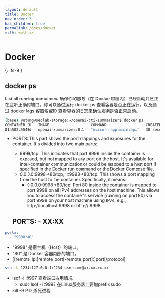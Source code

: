 ```yaml
---
layout: default
title: Docker
nav_order: 3
has_children: true
permalink: /docs/docker
math: mathjax
---
```


# Docker
{: .fs-9 }

<!-- To make it as easy as possible to write documentation in plain Markdown, most UI components are styled using default Markdown elements with few additional CSS classes needed.
{: .fs-6 .fw-300 } -->

##  docker ps
List all running containers.
确保你的服务（在 Docker 容器内）已经启动并且正在监听正确的端口。你可以通过运行 docker ps 查看容器是否正在运行，以及通过 docker logs 容器名或ID 查看容器的日志来确认服务是否正常启动。
```bash
(base) yutong@seclab-storage:~/openai-cti-summarizer$ docker ps
CONTAINER ID   IMAGE                   COMMAND                  CREATED          STATUS          PORTS                                             NAMES
81a502c5549d   openai-summarizer:0.1   "uvicorn app.main:ap…"   30 seconds ago   Up 30 seconds   9999/tcp, 0.0.0.0:9998->80/tcp, :::9998->80/tcp   openai-cti-summarizer-openai-summarizer-1
```
* PORTS: This part shows the port mappings and exposures for the container. It's divided into two main parts:
  * 9999/tcp: This indicates that port 9999 inside the container is exposed, but not mapped to any port on the host. It's available for inter-container communication or could be mapped to a host port if specified in the Docker run command or the Docker Compose file.
  * 0.0.0.0:9998->80/tcp, :::9998->80/tcp: This shows a port mapping from the host to the container. Specifically, it means:
    * 0.0.0.0:9998->80/tcp: Port 80 inside the container is mapped to port 9998 on all IPv4 addresses on the host machine. This allows you to access the container's service (running on port 80) via port 9998 on your host machine using IPv4, e.g., http://localhost:9998 or http://<host-ip>:9998.
  
  ## PORTS: - XX:XX
```yaml
ports:
  - "9998:80"
```
  * "9998" 是宿主机（Host）的端口。
  * "80" 是 Docker 容器内部的端口。
  * [[remote_ip:]remote_port[-remote_port]:]port[/protocol]
```bash
ssh -L 1234:127.0.0.1:1234 username@xx.xx.xx.xx
```

* lsof -i :9997 查看端口占用情况
  * sudo lsof -i :9998 在Linux服务器上要加prefix sudo
* kill -9 PID 杀死进程
